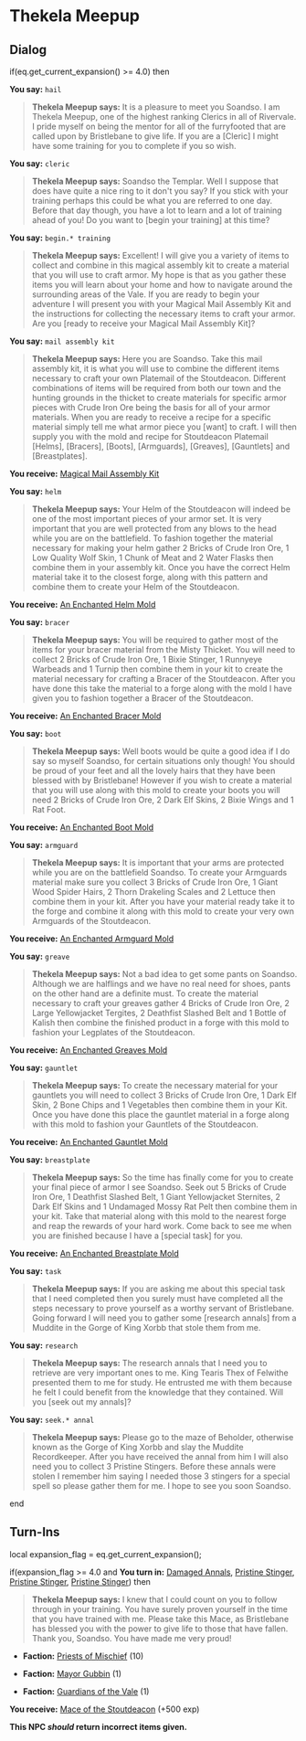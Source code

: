 # Thekela Meepup
## Dialog

if(eq.get_current_expansion() >= 4.0) then


**You say:** `hail`




>**Thekela Meepup says:** It is a pleasure to meet you Soandso. I am Thekela Meepup, one of the highest ranking Clerics in all of Rivervale. I pride myself on being the mentor for all of the furryfooted that are called upon by Bristlebane to give life. If you are a [Cleric] I might have some training for you to complete if you so wish.


**You say:** `cleric`




>**Thekela Meepup says:** Soandso the Templar. Well I suppose that does have quite a nice ring to it don't you say? If you stick with your training perhaps this could be what you are referred to one day. Before that day though, you have a lot to learn and a lot of training ahead of you! Do you want to [begin your training] at this time?


**You say:** `begin.* training`




>**Thekela Meepup says:** Excellent! I will give you a variety of items to collect and combine in this magical assembly kit to create a material that you will use to craft armor. My hope is that as you gather these items you will learn about your home and how to navigate around the surrounding areas of the Vale. If you are ready to begin your adventure I will present you with your Magical Mail Assembly Kit and the instructions for collecting the necessary items to craft your armor. Are you [ready to receive your Magical Mail Assembly Kit]?


**You say:** `mail assembly kit`




>**Thekela Meepup says:** Here you are Soandso. Take this mail assembly kit, it is what you will use to combine the different items necessary to craft your own Platemail of the Stoutdeacon. Different combinations of items will be required from both our town and the hunting grounds in the thicket to create materials for specific armor pieces with Crude Iron Ore being the basis for all of your armor materials. When you are ready to receive a recipe for a specific material simply tell me what armor piece you [want] to craft. I will then supply you with the mold and recipe for Stoutdeacon Platemail [Helms], [Bracers], [Boots],  [Armguards], [Greaves], [Gauntlets] and [Breastplates].



**You receive:**  [Magical Mail Assembly Kit](/item/17249)


**You say:** `helm`




>**Thekela Meepup says:** Your Helm of the Stoutdeacon will indeed be one of the most important pieces of your armor set. It is very important that you are well protected from any blows to the head while you are on the battlefield. To fashion together the material necessary for making your helm gather 2 Bricks of Crude Iron Ore, 1 Low Quality Wolf Skin, 1 Chunk of Meat and 2 Water Flasks then combine them in your assembly kit. Once you have the correct Helm material take it to the closest forge, along with this pattern and combine them to create your Helm of the Stoutdeacon.



**You receive:**  [An Enchanted Helm Mold](/item/22610)


**You say:** `bracer`




>**Thekela Meepup says:** You will be required to gather most of the items for your bracer material from the Misty Thicket. You will need to collect 2 Bricks of Crude Iron Ore, 1 Bixie Stinger, 1 Runnyeye Warbeads and 1 Turnip then combine them in your kit to create the material necessary for crafting a Bracer of the Stoutdeacon. After you have done this take the material to a forge along with the mold I have given you to fashion together a Bracer of the Stoutdeacon.



**You receive:**  [An Enchanted Bracer Mold](/item/22611)


**You say:** `boot`




>**Thekela Meepup says:** Well boots would be quite a good idea if I do say so myself Soandso, for certain situations only though! You should be proud of your feet and all the lovely hairs that they have been blessed with by Bristlebane! However if you wish to create a material that you will use along with this mold to create your boots you will need 2 Bricks of Crude Iron Ore, 2 Dark Elf Skins, 2 Bixie Wings and 1 Rat Foot.



**You receive:**  [An Enchanted Boot Mold](/item/22612)


**You say:** `armguard`




>**Thekela Meepup says:** It is important that your arms are protected while you are on the battlefield Soandso. To create your Armguards material make sure you collect 3 Bricks of Crude Iron Ore, 1 Giant Wood Spider Hairs, 2 Thorn Drakeling Scales and 2 Lettuce then combine them in your kit. After you have your material ready take it to the forge and combine it along with this mold to create your very own Armguards of the Stoutdeacon.



**You receive:**  [An Enchanted Armguard Mold](/item/22613)


**You say:** `greave`




>**Thekela Meepup says:** Not a bad idea to get some pants on Soandso. Although we are halflings and we have no real need for shoes, pants on the other hand are a definite must. To create the material necessary to craft your greaves gather 4 Bricks of Crude Iron Ore, 2 Large Yellowjacket Tergites, 2 Deathfist Slashed Belt and 1 Bottle of Kalish then combine the finished product in a forge with this mold to fashion your Legplates of the Stoutdeacon.



**You receive:**  [An Enchanted Greaves Mold](/item/22614)


**You say:** `gauntlet`




>**Thekela Meepup says:** To create the necessary material for your gauntlets you will need to collect 3 Bricks of Crude Iron Ore, 1 Dark Elf Skin, 2 Bone Chips and 1 Vegetables then combine them in your Kit. Once you have done this place the gauntlet material in a forge along with this mold to fashion your Gauntlets of the Stoutdeacon.



**You receive:**  [An Enchanted Gauntlet Mold](/item/22615)


**You say:** `breastplate`




>**Thekela Meepup says:** So the time has finally come for you to create your final piece of armor I see Soandso. Seek out 5 Bricks of Crude Iron Ore, 1 Deathfist Slashed Belt, 1 Giant Yellowjacket Sternites, 2 Dark Elf Skins and 1 Undamaged Mossy Rat Pelt then combine them in your kit. Take that material along with this mold to the nearest forge and reap the rewards of your hard work. Come back to see me when you are finished because I have a [special task] for you.



**You receive:**  [An Enchanted Breastplate Mold](/item/22616)


**You say:** `task`




>**Thekela Meepup says:** If you are asking me about this special task that I need completed then you surely must have completed all the steps necessary to prove yourself as a worthy servant of Bristlebane. Going forward I will need you to gather some [research annals] from a Muddite in the Gorge of King Xorbb that stole them from me.


**You say:** `research`




>**Thekela Meepup says:** The research annals that I need you to retrieve are very important ones to me. King Tearis Thex of Felwithe presented them to me for study. He entrusted me with them because he felt I could benefit from the knowledge that they contained. Will you [seek out my annals]?


**You say:** `seek.* annal`




>**Thekela Meepup says:** Please go to the maze of Beholder, otherwise known as the Gorge of King Xorbb and slay the Muddite Recordkeeper. After you have received the annal from him I will also need you to collect 3 Pristine Stingers. Before these annals were stolen I remember him saying I needed those 3 stingers for a special spell so please gather them for me. I hope to see you soon Soandso.

end

## Turn-Ins



local expansion_flag = eq.get_current_expansion();

if(expansion_flag >= 4.0 and  **You turn in:** [Damaged Annals](/item/22668), [Pristine Stinger](/item/22696), [Pristine Stinger](/item/22696), [Pristine Stinger](/item/22696)) then


>**Thekela Meepup says:** I knew that I could count on you to follow through in your training. You have surely proven yourself in the time that you have trained with me. Please take this Mace, as Bristlebane has blessed you with the power to give life to those that have fallen. Thank you, Soandso. You have made me very proud!


* __Faction:__ [Priests of Mischief](/faction/300) (10)


* __Faction:__ [Mayor Gubbin](/faction/286) (1)


* __Faction:__ [Guardians of the Vale](/faction/263) (1)


 **You receive:**  [Mace of the Stoutdeacon](/item/22697) (+500 exp)

**This NPC *should* return incorrect items given.**




